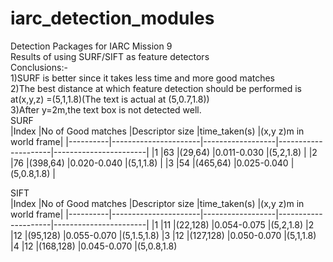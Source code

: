 # iarc_detection_modules
Detection Packages for IARC Mission 9  
Results of using SURF/SIFT as feature detectors   
Conclusions:-  
1)SURF is better since it takes less time and more good matches  
2)The best distance at which feature detection should be performed is at(x,y,z) =(5,1,1.8)(The text is actual at (5,0.7,1.8))   
3)After y=2m,the text box is not detected well.  
SURF   
|Index     |No of Good matches    |Descriptor size   |time_taken(s)        |(x,y z)m in world frame|
|----------|----------------------|------------------|---------------------|-----------------------|
|1         |63                    |(29,64)           |0.011-0.030          |(5,2,1.8)              |
|2         |76                    |(398,64)          |0.020-0.040          |(5,1,1.8)              |
|3         |54                    |(465,64)          |0.025-0.040          |(5,0.8,1.8)            |

SIFT  
|Index     |No of Good matches    |Descriptor size   |time_taken(s)        |(x,y z)m in world frame|
|----------|----------------------|------------------|---------------------|-----------------------|
|1         |11                    |(22,128)          |0.054-0.075          |(5,2,1.8)
|2         |12                    |(95,128)          |0.055-0.070          |(5,1.5,1.8) 
|3         |12                    |(127,128)         |0.050-0.070          |(5,1,1.8)
|4         |12                    |(168,128)         |0.045-0.070          |(5,0.8,1.8)
